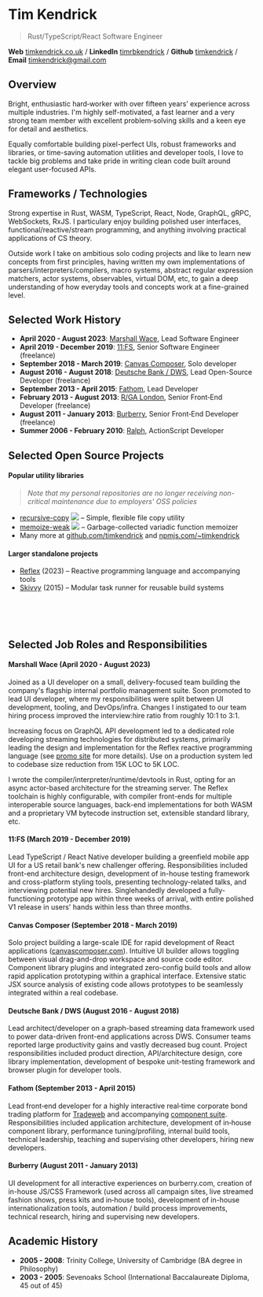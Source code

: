 # Tim Kendrick
> Rust/TypeScript/React Software Engineer

**Web**&nbsp;[timkendrick.co.uk](https://timkendrick.co.uk/) / **LinkedIn**&nbsp;[timrbkendrick](https://www.linkedin.com/in/timrbkendrick) / **Github**&nbsp;[timkendrick](https://github.com/timkendrick) / **Email**&nbsp;[timkendrick@gmail.com](mailto:timkendrick@gmail.com)


## Overview

Bright, enthusiastic hard‑worker with over fifteen years’ experience across multiple industries. I'm highly self-motivated, a fast learner and a very strong team member with excellent problem‑solving skills and a keen eye for detail and aesthetics.

Equally comfortable building pixel-perfect UIs, robust frameworks and libraries, or time-saving automation utilities and developer tools, I love to tackle big problems and take pride in writing clean code built around elegant user-focused APIs.

## Frameworks / Technologies

Strong expertise in Rust, WASM, TypeScript, React, Node, GraphQL, gRPC, WebSockets, RxJS. I particulary enjoy building polished user interfaces, functional/reactive/stream programming, and anything involving practical applications of CS theory.

Outside work I take on ambitious solo coding projects and like to learn new concepts from first principles, having written my own implementations of parsers/interpreters/compilers, macro systems, abstract regular expression matchers, actor systems, observables, virtual DOM, etc, to gain a deep understanding of how everyday tools and concepts work at a fine-grained level.

## Selected Work History

- **April 2020 - August 2023**: [Marshall Wace](https://www.mwam.com/), Lead Software Engineer
- **April 2019 - December 2019**: [11:FS](https://www.11fs.com/), Senior Software Engineer (freelance)
- **September 2018 - March 2019**: [Canvas Composer](https://www.canvascomposer.com/), Solo developer
- **August 2016 - August 2018**: [Deutsche Bank / DWS](http://dws.com/), Lead Open-Source Developer (freelance)
- **September 2013 - April 2015**: [Fathom](http://fathomlondon.com/), Lead Developer
- **February 2013 - August 2013**: [R/GA London](http://rga.com/offices/london), Senior Front‑End Developer (freelance)
- **August 2011 - January 2013**: [Burberry](http://uk.burberry.com/), Senior Front‑End Developer (freelance)
- **Summer 2006 - February 2010**: [Ralph](http://ralphandco.com/), ActionScript Developer

## Selected Open Source Projects

#### Popular utility libraries

> _Note that my personal repositories are no longer receiving non-critical maintenance due to employers' OSS policies_

- [recursive-copy](https://www.npmjs.com/package/recursive-copy) ![](https://img.shields.io/npm/dm/recursive-copy.svg) – Simple, flexible file copy utility
- [memoize-weak](https://www.npmjs.com/package/memoize-weak) ![](https://img.shields.io/npm/dm/memoize-weak.svg) – Garbage-collected variadic function memoizer
- Many more at [github.com/timkendrick](https://github.com/timkendrick) and [npmjs.com/~timkendrick](https://www.npmjs.com/~timkendrick)

#### Larger standalone projects

- [Reflex](https://timkendrick.co.uk/reflex) (2023) – Reactive programming language and accompanying tools
- [Skivvy](https://github.com/skivvyjs/skivvy) (2015) – Modular task runner for reusable build systems

<br/><br/><br/>

## Selected Job Roles and Responsibilities

#### Marshall Wace (April 2020 - August 2023)

Joined as a UI developer on a small, delivery-focused team building the company's flagship internal portfolio management suite. Soon promoted to lead UI developer, where my responsibilities were split between UI development, tooling, and DevOps/infra. Changes I instigated to our team hiring process improved the interview:hire ratio from roughly 10:1 to 3:1.

Increasing focus on GraphQL API development led to a dedicated role developing streaming technologies for distributed systems, primarily leading the design and implementation for the Reflex reactive programming language (see [promo site](https://timkendrick.co.uk/reflex) for more details). Use on a production system led to codebase size reduction from 15K LOC to 5K LOC.

I wrote the compiler/interpreter/runtime/devtools in Rust, opting for an async actor-based architecture for the streaming server. The Reflex toolchain is highly configurable, with compiler front-ends for multiple interoperable source languages, back-end implementations for both WASM and a proprietary VM bytecode instruction set, extensible standard library, etc.

#### 11:FS (March 2019 - December 2019)

Lead TypeScript / React Native developer building a greenfield mobile app UI for a US retail bank's new challenger offering. Responsibilities included front-end architecture design, development of in-house testing framework and cross-platform styling tools, presenting technology-related talks, and interviewing potential new hires. Singlehandedly developed a fully-functioning prototype app within three weeks of arrival, with entire polished V1 release in users' hands within less than three months.

#### Canvas Composer (September 2018 - March 2019)

Solo project building a large-scale IDE for rapid development of React applications ([canvascomposer.com](https://www.canvascomposer.com)). Intuitive UI builder allows toggling between visual drag-and-drop workspace and source code editor. Component library plugins and integrated zero-config build tools and allow rapid application prototyping within a graphical interface. Extensive static JSX source analysis of existing code allows prototypes to be seamlessly integrated within a real codebase.

#### Deutsche Bank / DWS (August 2016 - August 2018)

Lead architect/developer on a graph-based streaming data framework used to power data-driven front-end applications across DWS. Consumer teams reported large productivity gains and vastly decreased bug count. Project responsibilities included product direction, API/architecture design, core library implementation, development of bespoke unit-testing framework and browser plugin for developer tools.

#### Fathom (September 2013 - April 2015)

Lead front‑end developer for a highly interactive real‑time corporate bond trading platform for [Tradeweb](http://tradeweb.com/) and accompanying [component suite](https://www.fathomlondon.com/supergrid). Responsibilities included application architecture, development of in‑house component library, performance tuning/profiling, internal build tools, technical leadership, teaching and supervising other developers, hiring new developers.

#### Burberry (August 2011 - January 2013)

UI development for all interactive experiences on burberry.com, creation of in-house JS/CSS Framework (used across all campaign sites, live streamed fashion shows, press kits and in‑house tools), development of in-house internationalization tools, automation / build process improvements, technical research, hiring and supervising new developers.

## Academic History
- **2005 - 2008**: Trinity College, University of Cambridge (BA degree in Philosophy)
- **2003 - 2005**: Sevenoaks School (International Baccalaureate Diploma, 45 out of 45)
